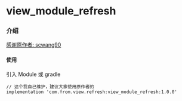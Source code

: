 # view_module_refresh

### 介绍
[感谢原作者: scwang90](https://github.com/scwang90/SmartRefreshLayout)

#### 使用
引入 Module 或 gradle
```
// 这个我自己维护，建议大家使用原作者的
implementation 'com.from.view.refresh:view_module_refresh:1.0.0'
```






